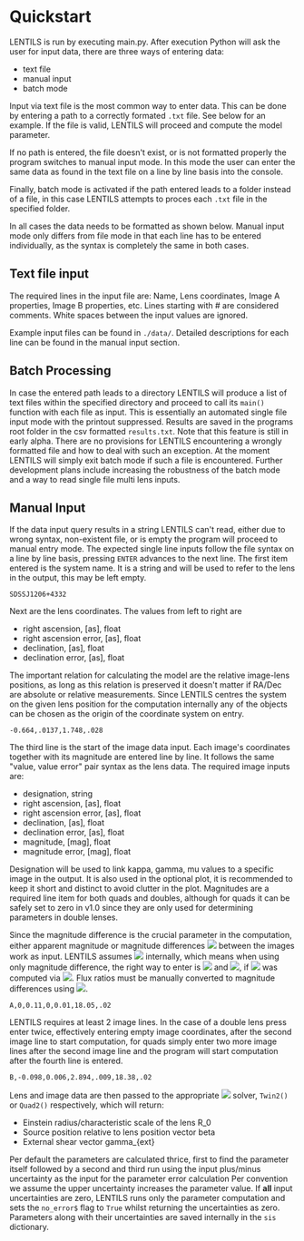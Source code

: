 # Quickstart

LENTILS is run by executing main.py. After execution Python will ask the user for input data, there are three ways
of entering data:

-   text file
-   manual input
-   batch mode

Input via text file is the most common way to enter data. This can be
done by entering a path to a correctly formated ```.txt``` file. See below for an example. If the file is 
valid, LENTILS will proceed and compute the model parameter.

If no path is entered, the file doesn't exist, or is not
formatted properly the program switches to manual input mode. In this
mode the user can enter the same data as found in the text file on a line by
line basis into the console.

Finally, batch mode is activated if the path
entered leads to a folder instead of a file, in this case LENTILS attempts to proces each ```.txt``` file in the specified folder.

In all cases the data needs to be formatted as shown below. Manual input
mode only differs from file mode in that each line has to be entered
individually, as the syntax is completely the same in both cases.

## Text file input

The required lines in the input file are: Name, Lens coordinates, Image
A properties, Image B properties, etc. Lines starting with \# are
considered comments. White spaces between the input
values are ignored.

Example input files can be found in ```./data/```. Detailed descriptions for each line can be found in the manual input
section.

## Batch Processing

In case the entered path leads to a directory LENTILS will produce a
list of text files within the specified directory and proceed to call
its ```main()``` function with each file as input. This is essentially an
automated single file input mode with the printout suppressed. Results
are saved in the programs root folder in the csv formatted ```results.txt```.
Note that this feature is still in early alpha.
There are no provisions for LENTILS encountering a wrongly formatted
file and how to deal with such an exception. At the moment LENTILS will
simply exit batch mode if such a file is encountered. Further
development plans include increasing the robustness of the batch mode
and a way to read single file multi lens inputs.

## Manual Input

If the data input query results in a string LENTILS can't read, either
due to wrong syntax, non-existent file, or is empty the program will
proceed to manual entry mode. The expected single line inputs follow the
file syntax on a line by line basis, pressing ```ENTER``` advances to the
next line.
The first item entered is the system name. It is a string and will be
used to refer to the lens in the output, this may be left empty.

```
SDSSJ1206+4332
```

Next are the lens coordinates. The values from left to right are

-   right ascension, [as],  float
-   right ascension error, [as], float
-   declination, [as], float
-   declination error, [as], float

The important relation for calculating the model are the relative
image-lens positions, as long as this relation is preserved it doesn't
matter if RA/Dec are absolute or relative measurements. Since LENTILS
centres the system on the given lens position for the computation
internally any of the objects can be chosen as the origin of the
coordinate system on entry.

```
-0.664,.0137,1.748,.028
```

The third line is the start of the image data input. Each image's
coordinates together with its magnitude are entered line by line. It
follows the same "value, value error" pair syntax as the lens data. The
required image inputs are:

-   designation, string
-   right ascension, [as], float
-   right ascension error, [as], float
-   declination, [as], float
-   declination error, [as], float
-   magnitude, [mag], float
-   magnitude error, [mag], float

Designation will be used to link kappa, gamma, mu values to a
specific image in the output. It is also used in the optional plot, it is recommended
to keep it short and distinct to avoid clutter in the plot.
Magnitudes are a required line item for both quads and doubles, although
for quads it can be safely set to zero in v1.0 since they are only used
for determining parameters in double lenses.

Since the magnitude difference is the crucial parameter in the computation, either
apparent magnitude or magnitude differences <img src="https://render.githubusercontent.com/render/math?math=$\Delta m$"> between the
images work as input. LENTILS assumes <img src="https://render.githubusercontent.com/render/math?math=$\Delta m=m_B-m_A$"> internally, which means when using only magnitude difference, the right way to enter is <img src="https://render.githubusercontent.com/render/math?math=$m_A=0$">
and <img src="https://render.githubusercontent.com/render/math?math=$m_B=\Delta m$">, if <img src="https://render.githubusercontent.com/render/math?math=$\Delta m$"> was computed via <img src="https://render.githubusercontent.com/render/math?math=$\Delta m=m_B-m_A$">.
Flux ratios must be manually converted to magnitude differences using
<img src="https://render.githubusercontent.com/render/math?math=$\Delta m=-2.5log(f_b/f_a)$">.

```
A,0,0.11,0,0.01,18.05,.02
```

LENTILS requires at least 2 image lines. In the case of a double lens
press enter twice, effectively entering empty image coordinates, after
the second image line to start computation, for quads simply enter two
more image lines after the second image line and the program will start
computation after the fourth line is entered.

```
B,-0.098,0.006,2.894,.009,18.38,.02
```

Lens and image data are then passed to the appropriate <img src="https://render.githubusercontent.com/render/math?math=$SIS+\gamma$">
solver, ```Twin2()``` or ```Quad2()``` respectively, which will return:

-   Einstein radius/characteristic scale of the lens R_0
-   Source position relative to lens position vector beta 
-   External shear vector gamma_{ext}

Per default the parameters are calculated thrice, first to find the
parameter itself followed by a second and third run using the
input plus/minus uncertainty as the input for the parameter error calculation
Per convention we assume the upper uncertainty increases
the parameter value. 
If **all** input uncertainties are zero,
LENTILS runs only the parameter computation and sets the ```no_error$```
flag to ```True``` whilst returning the uncertainties as zero. Parameters
along with their uncertainties are saved internally in the ```sis```
dictionary.
